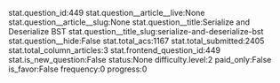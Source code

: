 stat.question_id:449
stat.question__article__live:None
stat.question__article__slug:None
stat.question__title:Serialize and Deserialize BST
stat.question__title_slug:serialize-and-deserialize-bst
stat.question__hide:False
stat.total_acs:1167
stat.total_submitted:2405
stat.total_column_articles:3
stat.frontend_question_id:449
stat.is_new_question:False
status:None
difficulty.level:2
paid_only:False
is_favor:False
frequency:0
progress:0
